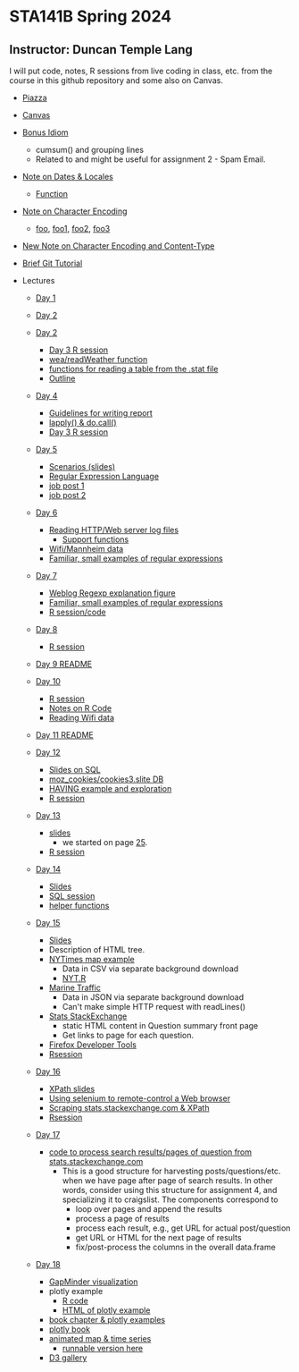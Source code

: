 #  STA141B Spring 2024
## Instructor: Duncan Temple Lang

I will put code, notes, R sessions from live coding in class, etc. from the course in this github repository and some also on Canvas.


+ [Piazza](https://piazza.com/class/lufnnjs0ub36ht)

+ [Canvas](https://canvas.ucdavis.edu/courses/877218)


+ [Bonus Idiom](Lectures/Day7/cumsum.md)
   + cumsum() and grouping lines
   + Related to and might be useful for assignment 2 - Spam Email.

+ [Note on Dates & Locales](Docs/locale.md)
   + [Function](Docs/locale.R)
   
+ [Note on Character Encoding](Docs/CharacterEncoding.md)
   + [foo](Docs/foo), [foo1](Docs/foo1), [foo2](Docs/foo2), [foo3](Docs/foo3)
   
+ [New Note on Character Encoding and Content-Type](Docs/CharacterEncoding3.md)
   
+ [Brief Git Tutorial](GitBasics.md)

+ Lectures
     + [Day 1](Lectures/Day1)
     + [Day 2](Lectures/Day2)
     + [Day 2](Lectures/Day3)
         + [Day 3 R session](Lectures/Day3/Rsession_day3.txt)		 
		 + [wea/readWeather function](Lectures/Day3/wea.R)
		 + [functions for reading a table from the .stat file](Lectures/Day3/stat.R)
		 + [Outline](Lectures/Day3/Outline.md)
     + [Day 4](Lectures/Day4)	 
	     + [Guidelines for writing report](Lectures/Day4/StructureOfReport.md)
         + [lapply() & do.call()](Lectures/Day4/lapply_do.call.md)
         + [Day 3 R session](Lectures/Day4/Day4Rsession.txt)
     + [Day 5](Lectures/Day5)
	     + [Scenarios (slides)](Lectures/Day5/Examples.html)
	     + [Regular Expression Language](Lectures/Day5/Regexp.html)		 
         + [job post 1](Lectures/Day5/jobPost.md)
         + [job post 2](Lectures/Day5/jobPost2.md)		 

     + [Day 6](Lectures/Day6)
	     + [Reading HTTP/Web server log files](Lectures/Day6/weblog.md)
            + [Support functions](Lectures/Day6/weblogFun.R)
         + [Wifi/Mannheim data]()
 	     + [Familiar, small examples of regular expressions](Lectures/Day5/examples.md)

     + [Day 7](Lectures/Day7) 
	     + [Weblog Regexp explanation figure](Lectures/Day7/weblog.pdf)
 	     + [Familiar, small examples of regular expressions](Lectures/Day5/examples.md)         
	     + [R session/code](Lectures/Day7/Day7.session)
     + [Day 8](Lectures/Day8)
	      + [R session](Lectures/Day8/Day8.rsession)
     + [Day 9 README](Lectures/Day9/README.md)
	 
     + [Day 10](Lectures/Day10)	 
	    + [R session](Lectures/Day10/Day10.Rsession)	 
	    + [Notes on R Code](Lectures/Day10/NotesRCodeAssignment1.md)	 		
	    + [Reading Wifi data](Lectures/Day10/wifi.R)	 		
     + [Day 11 README](Lectures/Day11/README.md)		
     + [Day 12](Lectures/Day12/)
         + [Slides on SQL](Lectures/Day11/dbms2.html)
         + [moz_cookies/cookies3.slite DB](Lectures/Day11/cookies3.sqlite)		 
         + [HAVING example and exploration](Lectures/Day11/havingEg.sql) 
         + [R session](Lectures/Day11/Day12.rsession)

     + [Day 13](Lectures/Day13)
	     + [slides](Lectures/Day11/dbms2.html)	 
		    + we started on page [25](Lectures/Day11/dbms2.html#25).
	     + [R session](Lectures/Day13/Rsession)
		 
     + [Day 14](Lectures/Day14)
	     + [Slides](Lectures/Day14/BBall.html)
	     + [SQL session](Lectures/Day14/SQLSession)		 
	     + [helper functions](Lectures/Day14/dbFuns.R)		 		 

     + [Day 15](Lectures/Day15)
         + [Slides](Lectures/Day15/slides.html)	 
		 + Description of HTML tree.
         + [NYTimes map example](https://www.nytimes.com/interactive/2015/05/03/upshot/the-best-and-worst-places-to-grow-up-how-your-area-compares.html)
		    + Data in CSV via separate background download			
            + [NYT.R](Lectures/Day15/NYT.R)
         + [Marine Traffic](https://www.marinetraffic.com/en/ais/home/centerx:-123.5/centery:36.9/zoom:10)
		    + Data in JSON via separate background download
			+ Can't make simple HTTP request with readLines()
         + [Stats StackExchange](https://stats.stackexchange.com)
		    + static HTML content in Question summary front page
			+ Get links to page for each question.
         + [Firefox Developer Tools](https://firefox-source-docs.mozilla.org/devtools-user/network_monitor/)			
         + [Rsession](Lectures/Day15/Rsession)			

     + [Day 16](Lectures/Day16)
         + [XPath slides](Lectures/Day16/XPath.html)	 
         + [Using selenium to remote-control a Web browser](Lectures/Day16/selenium.R)	 		 
		 + [Scraping stats.stackexchange.com & XPath](StatsSE.R)
         + [Rsession](Lectures/Day16/Ression)
		 
     + [Day 17](Lectures/Day17)		 
	      + [code to process search results/pages of question from stats.stackexchange.com](Lectures/Day17/so.R)
             + This is a good structure for harvesting posts/questions/etc. when we have page after
   			   page of search results.
			   In other words, consider using this structure for assignment 4, and specializing it
   			   to craigslist. The components correspond to
			   + loop over pages and append the results			   
			   + process a page of results
			   + process each result, e.g., get URL for actual post/question
			   + get URL or HTML for the next page of results			   
			   + fix/post-process the columns in the overall data.frame

     + [Day 18](Lectures/Day18)
	      + [GapMinder visualization](https://www.gapminder.org/tools/#$chart-type=bubbles&url=v2)
		  + plotly example
		     + [R code](Lectures/Day18/plotlyEg.R)
			 + [HTML of plotly example](Lectures/Day18/simplePlotly.html)
		  + [book chapter & plotly examples](https://rkabacoff.github.io/datavis/Interactive.html#plotly)
		  + [plotly book](https://plotly-r.com/)
          + [animated map & time series](Lectures/Day18/AnimatedMap)
 		     + [runnable version here](https://www.stat.ucdavis.edu/~duncan/VizEg/AnimatedCOVIDMap/animatedMap.html)
	      + [D3 gallery](https://observablehq.com/@d3/gallery)
		  
<!-- 
     + [Day 15](Lectures/Day15)

     + [Day 16](Lectures/Day16)
     + [Day 17](Lectures/Day17)
     + [Day 18](Lectures/Day18)
     + [Day 19](Lectures/Day19)
     + [Day 20](Lectures/Day20)


mdList(sprintf("[Day %d](Lectures/Day%d)", 7:20, 7:20), "     + ")
-->
    
